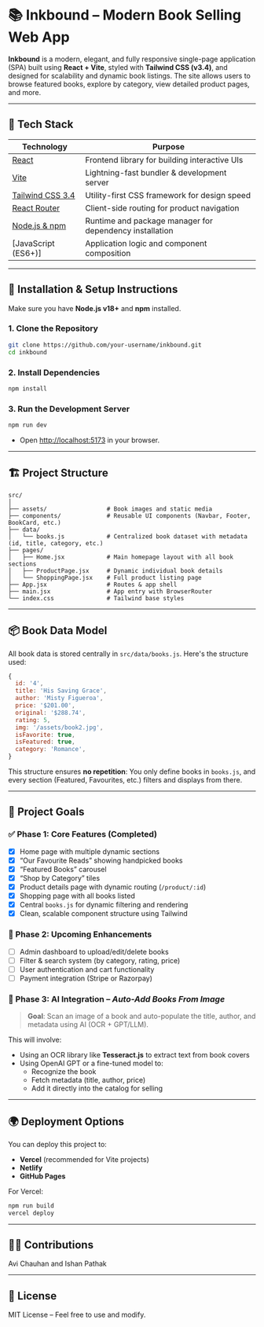 # 📚 Inkbound – Modern Book Selling Web App

**Inkbound** is a modern, elegant, and fully responsive single-page application (SPA) built using **React + Vite**, styled with **Tailwind CSS (v3.4)**, and designed for scalability and dynamic book listings. The site allows users to browse featured books, explore by category, view detailed product pages, and more.

---

## 🚀 Tech Stack

| Technology       | Purpose                                                        |
|------------------|----------------------------------------------------------------|
| [React](https://reactjs.org)        | Frontend library for building interactive UIs                |
| [Vite](https://vitejs.dev)          | Lightning-fast bundler & development server                  |
| [Tailwind CSS 3.4](https://tailwindcss.com/docs/installation) | Utility-first CSS framework for design speed                 |
| [React Router](https://reactrouter.com)   | Client-side routing for product navigation                   |
| [Node.js & npm](https://nodejs.org/)      | Runtime and package manager for dependency installation      |
| [JavaScript (ES6+)]                  | Application logic and component composition                 |

---

## 🧰 Installation & Setup Instructions

Make sure you have **Node.js v18+** and **npm** installed.

### 1. Clone the Repository
```bash
git clone https://github.com/your-username/inkbound.git
cd inkbound
```

### 2. Install Dependencies
```bash
npm install
```

### 3. Run the Development Server
```bash
npm run dev
```

- Open [http://localhost:5173](http://localhost:5173) in your browser.

---

## 🏗️ Project Structure

```
src/
│
├── assets/                 # Book images and static media
├── components/             # Reusable UI components (Navbar, Footer, BookCard, etc.)
├── data/
│   └── books.js            # Centralized book dataset with metadata (id, title, category, etc.)
├── pages/
│   ├── Home.jsx            # Main homepage layout with all book sections
│   ├── ProductPage.jsx     # Dynamic individual book details
│   └── ShoppingPage.jsx    # Full product listing page
├── App.jsx                 # Routes & app shell
├── main.jsx                # App entry with BrowserRouter
└── index.css               # Tailwind base styles
```

---

## 📦 Book Data Model

All book data is stored centrally in `src/data/books.js`. Here's the structure used:

```js
{
  id: '4',
  title: 'His Saving Grace',
  author: 'Misty Figueroa',
  price: '$201.00',
  original: '$288.74',
  rating: 5,
  img: '/assets/book2.jpg',
  isFavorite: true,
  isFeatured: true,
  category: 'Romance',
}
```

This structure ensures **no repetition**: You only define books in `books.js`, and every section (Featured, Favourites, etc.) filters and displays from there.

---

## 🎯 Project Goals

### ✅ Phase 1: Core Features (Completed)
- [x] Home page with multiple dynamic sections
- [x] “Our Favourite Reads” showing handpicked books
- [x] “Featured Books” carousel
- [x] “Shop by Category” tiles
- [x] Product details page with dynamic routing (`/product/:id`)
- [x] Shopping page with all books listed
- [x] Central `books.js` for dynamic filtering and rendering
- [x] Clean, scalable component structure using Tailwind

### 🚧 Phase 2: Upcoming Enhancements
- [ ] Admin dashboard to upload/edit/delete books
- [ ] Filter & search system (by category, rating, price)
- [ ] User authentication and cart functionality
- [ ] Payment integration (Stripe or Razorpay)

### 🤖 Phase 3: AI Integration – *Auto-Add Books From Image*
> **Goal**: Scan an image of a book and auto-populate the title, author, and metadata using AI (OCR + GPT/LLM).

This will involve:
- Using an OCR library like **Tesseract.js** to extract text from book covers
- Using OpenAI GPT or a fine-tuned model to:
  - Recognize the book
  - Fetch metadata (title, author, price)
  - Add it directly into the catalog for selling

---

## 🌍 Deployment Options

You can deploy this project to:
- **Vercel** (recommended for Vite projects)
- **Netlify**
- **GitHub Pages**

For Vercel:
```bash
npm run build
vercel deploy
```

---

## 👩‍💻 Contributions

Avi Chauhan and Ishan Pathak

---

## 📝 License

MIT License – Feel free to use and modify.
